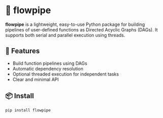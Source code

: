 # 🧠 flowpipe

**flowpipe** is a lightweight, easy-to-use Python package for building pipelines of user-defined functions as Directed Acyclic Graphs (DAGs). It supports both serial and parallel execution using threads.

## 🚀 Features

- Build function pipelines using DAGs
- Automatic dependency resolution
- Optional threaded execution for independent tasks
- Clear and minimal API

## 📦 Install

```bash
pip install flowpipe
